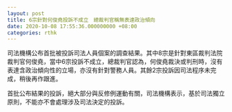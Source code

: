 ```yaml
---
layout: post
title: 6宗針對何俊堯投訴不成立　總裁判官稱無表達政治傾向
date: 2020-10-08 17:55:36.000000000 +08:00
categories: rthk
---
```


司法機構公布首批被投訴司法人員個案的調查結果。其中8宗是針對東區裁判法院裁判官何俊堯，當中6宗投訴不成立，總裁判官認為，何俊堯裁決或判刑時，沒有表達含政治傾向性的立場，亦沒有針對警務人員。其餘2宗投訴因司法程序未完成，稍後再作跟進。

首批公布結果的投訴，絕大部分與反修例運動有關，司法機構表示，基於司法獨立原則，不能亦不會處理涉及司法決定的投訴。
